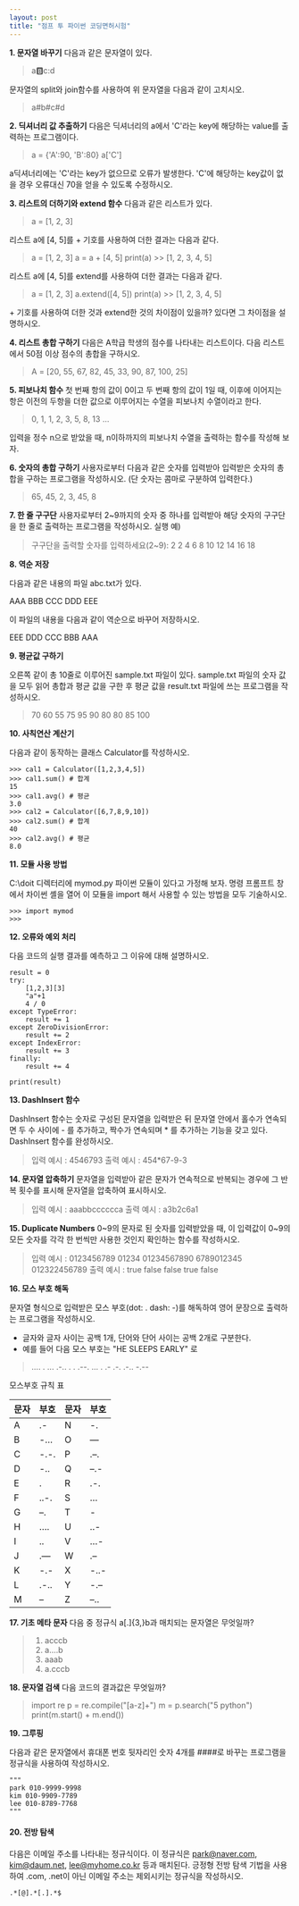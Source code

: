 ```yaml
---
layout: post
title: "점프 투 파이썬 코딩면허시험"
---
```




**1. 문자열 바꾸기**
다음과 같은 문자열이 있다.

> a:b:c:d


문자열의 split와 join함수를 사용하여 위 문자열을 다음과 같이 고치시오.

> a#b#c#d



**2. 딕셔너리 값 추출하기**
다음은 딕셔너리의 a에서 'C'라는 key에 해당하는 value를 출력하는 프로그램이다.

> a = {'A':90, 'B':80}
> a['C']


a딕셔너리에는 'C'라는 key가 없으므로 오류가 발생한다. 'C'에 해당하는 key값이 없을 경우 오류대신 70을 얻을 수 있도록 수정하시오.



**3. 리스트의 더하기와 extend 함수**
다음과 같은 리스트가 있다.

> a = [1, 2, 3]


리스트 a에 [4, 5]를 + 기호를 사용하여 더한 결과는 다음과 같다.

> a = [1, 2, 3]
> a = a + [4, 5]
> print(a)
> \>> [1, 2, 3, 4, 5]


리스트 a에 [4, 5]를 extend를 사용하여 더한 결과는 다음과 같다.

> a = [1, 2, 3]
> a.extend([4, 5])
> print(a)
> \>> [1, 2, 3, 4, 5]

\+ 기호를 사용하여 더한 것과 extend한 것의 차이점이 있을까? 있다면 그 차이점을 설명하시오.



**4. 리스트 총합 구하기**
다음은 A학급 학생의 점수를 나타내는 리스트이다. 다음 리스트에서 50점 이상 점수의 총합을 구하시오.

> A = [20, 55, 67, 82, 45, 33, 90, 87, 100, 25]



**5. 피보나치 함수**
첫 번째 항의 값이 0이고 두 번째 항의 값이 1일 때, 이후에 이어지는 항은 이전의 두항을 더한 값으로 이루어지는 수열을 피보나치 수열이라고 한다.

> 0, 1, 1, 2, 3, 5, 8, 13 ...

입력을 정수 n으로 받았을 때, n이하까지의 피보나치 수열을 출력하는 함수를 작성해 보자.



**6. 숫자의 총합 구하기**
사용자로부터 다음과 같은 숫자를 입력받아 입력받은 숫자의 총합을 구하는 프로그램을 작성하시오.
(단 숫자는 콤마로 구분하여 입력한다.)

> 65, 45, 2, 3, 45, 8



**7. 한 줄 구구단**
사용자로부터 2~9까지의 숫자 중 하나를 입력받아 해당 숫자의 구구단을 한 줄로 출력하는 프로그램을 작성하시오.
실행 예)

> 구구단을 출력할 숫자를 입력하세요(2~9): 2
> 2 4 6 8 10 12 14 16 18



**8. 역순 저장**

다음과 같은 내용의 파일 abc.txt가 있다.

AAA 
BBB
CCC
DDD
EEE

이 파일의 내용을 다음과 같이 역순으로 바꾸어 저장하시오.

EEE
DDD
CCC
BBB
AAA



**9. 평균값 구하기**

오른쪽 같이 총 10줄로 이루어진 sample.txt 파일이 있다. sample.txt 파일의 숫자 값을 모두 읽어 총합과 평균 값을 구한 후 평균 값을 result.txt 파일에 쓰는 프로그램을 작성하시오.

> 70  60  55  75  95  90  80  80  85  100



**10. 사칙연산 계산기**

다음과 같이 동작하는 클래스 Calculator를 작성하시오.

```
>>> cal1 = Calculator([1,2,3,4,5])
>>> cal1.sum() # 합계
15
>>> cal1.avg() # 평균
3.0
>>> cal2 = Calculator([6,7,8,9,10])
>>> cal2.sum() # 합계
40
>>> cal2.avg() # 평균
8.0
```



**11. 모듈 사용 방법**

C:\doit 디렉터리에 mymod.py 파이썬 모듈이 있다고 가정해 보자. 명령 프롬프트 창에서 차이썬 셸을 열어 이 모듈을 import 해서 사용할 수 있는 방법을 모두 기술하시오. 

```
>>> import mymod
>>>
```



**12. 오류와 예외 처리**

다음 코드의 실행 결과를 예측하고 그 이유에 대해 설명하시오.

```
result = 0
try:
    [1,2,3][3]
    "a"+1
    4 / 0
except TypeError:
    result += 1
except ZeroDivisionError:
    result += 2
except IndexError:
    result += 3
finally:
    result += 4

print(result)
```



**13. DashInsert 함수**

DashInsert 함수는 숫자로 구성된 문자열을 입력받은 뒤 문자열 안에서 홀수가 연속되면 두 수 사이에 - 를 추가하고, 짝수가 연속되며 * 를 추가하는 기능을 갖고 있다. DashInsert 함수를 완성하시오.

> 입력 예시 : 4546793
> 출력 예시 : 454*67-9-3



**14. 문자열 압축하기**
문자열을 입력받아 같은 문자가 연속적으로 반복되는 경우에 그 반복 횟수를 표시해 문자열을 압축하여 표시하시오.

> 입력 예시 : aaabbcccccca
> 출력 예시 : a3b2c6a1



**15. Duplicate Numbers**
0~9의 문자로 된 숫자를 입력받았을 때, 이 입력값이 0~9의 모든 숫자를 각각 한 번씩만 사용한 것인지 확인하는 함수를 작성하시오.

> 입력 예시 : 0123456789 01234 01234567890 6789012345 012322456789
> 출력 예시 : true false false true false



**16. 모스 부호 해독**

문자열 형식으로 입력받은 모스 부호(dot: . dash: -)를 해독하여 영어 문장으로 출력하는 프로그램을 작성하시오.

- 글자와 글자 사이는 공백 1개, 단어와 단어 사이는 공백 2개로 구분한다.
- 예를 들어 다음 모스 부호는 "HE SLEEPS EARLY" 로 

> .... . ... .-.. . . .--. ... . .- .-. .-.. -.--



모스부호 규칙 표

| 문자 | 부호 | 문자 | 부호 |
| :--- | :--- | :--- | :--- |
| A    | .-   | N    | -.   |
| B    | -…   | O    | —    |
| C    | -.-. | P    | .–.  |
| D    | -..  | Q    | –.-  |
| E    | .    | R    | .-.  |
| F    | ..-. | S    | …    |
| G    | –.   | T    | -    |
| H    | ….   | U    | ..-  |
| I    | ..   | V    | …-   |
| J    | .—   | W    | .–   |
| K    | -.-  | X    | -..- |
| L    | .-.. | Y    | -.–  |
| M    | –    | Z    | –..  |



**17. 기초 메타 문자**
다음 중 정규식 a[.]{3,}b과 매치되는 문자열은 무엇일까?

> 1. acccb
> 2. a....b
> 3. aaab
> 4. a.cccb



**18. 문자열 검색**
다음 코드의 결과값은 무엇일까?

> import re
> p = re.compile("[a-z]+")
> m = p.search("5 python")
> print(m.start() + m.end())



**19. 그루핑**

다음과 같은 문자열에서 휴대폰 번호 뒷자리인 숫자 4개를 ####로 바꾸는 프로그램을 정규식을 사용하여 작성하시오.

```
"""
park 010-9999-9998
kim 010-9909-7789
lee 010-8789-7768
"""
```



#### **20. 전방 탐색**

다음은 이메일 주소를 나타내는 정규식이다. 이 정규식은 park@naver.com, kim@daum.net, lee@myhome.co.kr 등과 매치된다. 긍정형 전방 탐색 기법을 사용하여 .com, .net이 아닌 이메일 주소는 제외시키는 정규식을 작성하시오.

```
.*[@].*[.].*$
```
